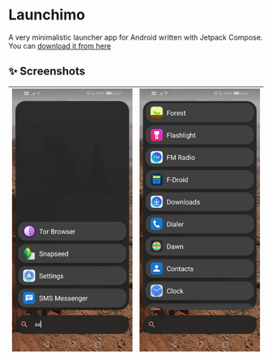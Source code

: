 # Launchimo
A very minimalistic launcher app for Android written with Jetpack Compose. You can [download it from here](https://github.com/dybdeskarphet/launchimo/releases/download/1.0.0/app-release.apk)

## ✨ Screenshots
| <img src="screenshots/search.jpg" alt="search" width="240" height="520"> | <img src="screenshots/list.jpg" alt="list" width="240" height="520"> |
|-------------------------------------------------------------------------|-----------------------------------------------------------------------|
